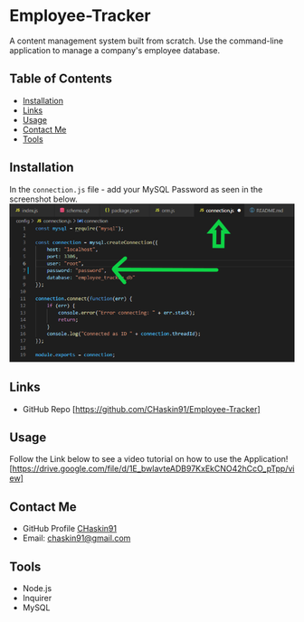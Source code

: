 # Employee-Tracker
A content management system built from scratch.  Use the command-line application to manage a company's employee database.

## Table of Contents
- [Installation](#installation)
- [Links](#links)
- [Usage](#usage)
- [Contact Me](#contact-me)
- [Tools](#tools)

## Installation
In the `connection.js` file - add your MySQL Password as seen in the screenshot below.
![image](https://github.com/CHaskin91/Employee-Tracker/blob/main/assets/password_screenshot.png)

## Links
* GitHub Repo [https://github.com/CHaskin91/Employee-Tracker]

## Usage
Follow the Link below to see a video tutorial on how to use the Application!
[https://drive.google.com/file/d/1E_bwlavteADB97KxEkCNO42hCcO_pTpp/view]

## Contact Me
* GitHub Profile [CHaskin91](https://github.com/CHaskin91)
* Email: chaskin91@gmail.com

## Tools
* Node.js
* Inquirer
* MySQL